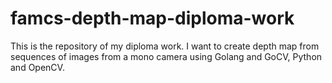 # famcs-depth-map-diploma-work
This is the repository of my diploma work. I want to create depth map from sequences of images from a mono camera using Golang and GoCV, Python and OpenCV.
